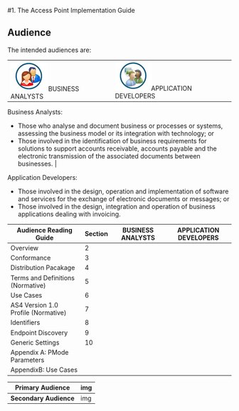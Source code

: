 #1. The Access Point Implementation Guide

## Audience
The intended audiences are:
 
| | |
---|---
![BusinessAnalyst-Logo](/images/Businessanalyst.PNG) BUSINESS ANALYSTS |![ApplicationDeveloper-Logo](/images/Applicationdeveloper.PNG)APPLICATION DEVELOPERS
Business Analysts: 
+ Those who analyse and document business or processes or systems, assessing the business model or its integration with technology; or 
+ Those involved in the identification of business requirements for solutions to support accounts receivable, accounts payable and the electronic transmission of the associated documents between businesses. 
|

Application Developers: 
+ Those involved in the design, operation and implementation of software and services for the exchange of electronic documents or messages; or 
+ Those involved in the design, integration and operation of business applications dealing with invoicing. 
 
 Audience Reading Guide | Section | BUSINESS ANALYSTS| APPLICATION DEVELOPERS
---|---|---|---
Overview | 2 | | 
Conformance | 3 | | 
Distribution Pacakage | 4 | | 
Terms and Definitions (Normative) | 5 | | 
Use Cases | 6 | | 
AS4 Version 1.0 Profile (Normative) | 7 | | 
Identifiers | 8 | | 
Endpoint Discovery | 9 | | 
Generic Settings | 10 | | 
Appendix A: PMode Parameters|  | | 
AppendixB: Use Cases |  | | 
 	 
Primary Audience | img 
---|---
**Secondary Audience** | img



 



